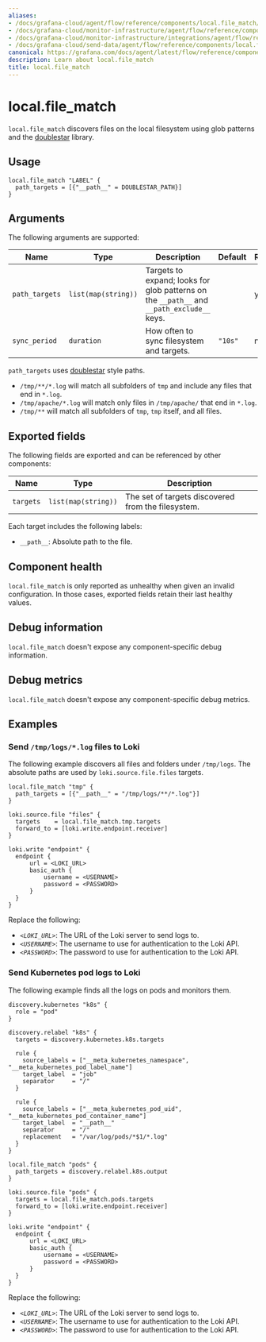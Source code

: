 ```yaml
---
aliases:
- /docs/grafana-cloud/agent/flow/reference/components/local.file_match/
- /docs/grafana-cloud/monitor-infrastructure/agent/flow/reference/components/local.file_match/
- /docs/grafana-cloud/monitor-infrastructure/integrations/agent/flow/reference/components/local.file_match/
- /docs/grafana-cloud/send-data/agent/flow/reference/components/local.file_match/
canonical: https://grafana.com/docs/agent/latest/flow/reference/components/local.file_match/
description: Learn about local.file_match
title: local.file_match
---
```


# local.file_match

`local.file_match` discovers files on the local filesystem using glob patterns and the [doublestar][] library.

[doublestar]: https://github.com/bmatcuk/doublestar

## Usage

```river
local.file_match "LABEL" {
  path_targets = [{"__path__" = DOUBLESTAR_PATH}]
}
```

## Arguments

The following arguments are supported:

Name           | Type                | Description                                                                                | Default | Required
---------------|---------------------|--------------------------------------------------------------------------------------------|---------|---------
`path_targets` | `list(map(string))` | Targets to expand; looks for glob patterns on the  `__path__` and `__path_exclude__` keys. |         | yes
`sync_period`  | `duration`          | How often to sync filesystem and targets.                                                  | `"10s"` | no

`path_targets` uses [doublestar][] style paths.
* `/tmp/**/*.log` will match all subfolders of `tmp` and include any files that end in `*.log`.
* `/tmp/apache/*.log` will match only files in `/tmp/apache/` that end in `*.log`.
* `/tmp/**` will match all subfolders of `tmp`, `tmp` itself, and all files.

## Exported fields

The following fields are exported and can be referenced by other components:

Name      | Type                | Description
----------|---------------------|---------------------------------------------------
`targets` | `list(map(string))` | The set of targets discovered from the filesystem.

Each target includes the following labels:

* `__path__`: Absolute path to the file.

## Component health

`local.file_match` is only reported as unhealthy when given an invalid configuration.
In those cases, exported fields retain their last healthy values.

## Debug information

`local.file_match` doesn't expose any component-specific debug information.

## Debug metrics

`local.file_match` doesn't expose any component-specific debug metrics.

## Examples

### Send `/tmp/logs/*.log` files to Loki

The following example discovers all files and folders under `/tmp/logs`. The absolute paths are used by `loki.source.file.files` targets.

```river
local.file_match "tmp" {
  path_targets = [{"__path__" = "/tmp/logs/**/*.log"}]
}

loki.source.file "files" {
  targets    = local.file_match.tmp.targets
  forward_to = [loki.write.endpoint.receiver]
}

loki.write "endpoint" {
  endpoint {
      url = <LOKI_URL>
      basic_auth {
          username = <USERNAME>
          password = <PASSWORD>
      }
  }
}
```

Replace the following:
- _`<LOKI_URL>`_: The URL of the Loki server to send logs to.
- _`<USERNAME>`_: The username to use for authentication to the Loki API.
- _`<PASSWORD>`_: The password to use for authentication to the Loki API.

### Send Kubernetes pod logs to Loki

The following example finds all the logs on pods and monitors them.

```river
discovery.kubernetes "k8s" {
  role = "pod"
}

discovery.relabel "k8s" {
  targets = discovery.kubernetes.k8s.targets

  rule {
    source_labels = ["__meta_kubernetes_namespace", "__meta_kubernetes_pod_label_name"]
    target_label  = "job"
    separator     = "/"
  }

  rule {
    source_labels = ["__meta_kubernetes_pod_uid", "__meta_kubernetes_pod_container_name"]
    target_label  = "__path__"
    separator     = "/"
    replacement   = "/var/log/pods/*$1/*.log"
  }
}

local.file_match "pods" {
  path_targets = discovery.relabel.k8s.output
}

loki.source.file "pods" {
  targets = local.file_match.pods.targets
  forward_to = [loki.write.endpoint.receiver]
}

loki.write "endpoint" {
  endpoint {
      url = <LOKI_URL>
      basic_auth {
          username = <USERNAME>
          password = <PASSWORD>
      }
  }
}
```

Replace the following:
- _`<LOKI_URL>`_: The URL of the Loki server to send logs to.
- _`<USERNAME>`_: The username to use for authentication to the Loki API.
- _`<PASSWORD>`_: The password to use for authentication to the Loki API.
